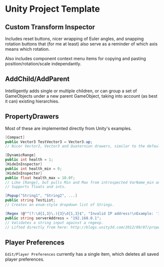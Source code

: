 # Unity Project Template

## Custom Transform Inspector

Includes reset buttons, nicer wrapping of Euler angles, and snapping rotation buttons that (for me at least) also serve as a reminder of which axis means which rotation.

Also includes component context menu items for copying and pasting position/rotation/scale independantly.

## AddChild/AddParent

Intelligently adds single or multiple children, or can group a set of GameObjects under a new parent GameObject, taking into account (as best it can) existing hierarchies.

## PropertyDrawers

Most of these are implemented directly from Unity's examples.

```C#
[Compact]
public Vector3 TestVector3 = Vector3.up;
// Nicer Vector2, Vector3 and Quaternion drawers, similar to the default Transform inspector.
```

```C#
[DynamicRange]
public int health = 1;
[HideInInspector]
public int health_min = 0;
[HideInInspector]
public float health_max = 10.0f;
// Like [Range], but pulls Min and Max from introspected VarName_min and VarName_max variables.
// Supports floats and ints.
````

```C#
[Popup("String1", "String2", ...]
public string TestList;
// Creates an enum-style dropdown list of Strings.
```

```C#
[Regex (@"^(?:\d{1,3}\.){3}\d{1,3}$", "Invalid IP address!\nExample: '127.0.0.1'")]
public string serverAddress = "192.168.0.1";
// Validates a string input against a regexp.
// Lifted directly from here: http://blogs.unity3d.com/2012/09/07/property-drawers-in-unity-4/
```

## Player Preferences

`Edit/Player Preferences` currently has a single item, which deletes all saved player preferences.
